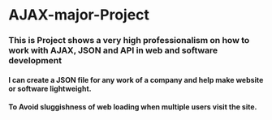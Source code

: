 # AJAX-major-Project

### This is Project shows a very high professionalism on how to work with AJAX, JSON and API in web and software development
#### I can create a JSON file for any work of a company and help make website or software lightweight. 
#### To Avoid sluggishness of web loading when multiple users visit the site.
